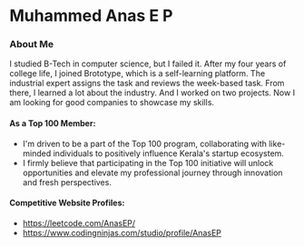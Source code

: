# Muhammed Anas E P

### About Me

I studied B-Tech in computer science, but I failed it. After my four years of college life, I joined Brototype, which is a self-learning platform. The industrial expert assigns the task and reviews the week-based task. From there, I learned a lot about the industry. And I worked on two projects. Now I am looking for good companies to showcase my skills.

#### As a Top 100 Member:

- I'm driven to be a part of the Top 100 program, collaborating with like-minded individuals to positively influence Kerala's startup ecosystem.
- I firmly believe that participating in the Top 100 initiative will unlock opportunities and elevate my professional journey through innovation and fresh perspectives.

#### Competitive Website Profiles:

- https://leetcode.com/AnasEP/
- https://www.codingninjas.com/studio/profile/AnasEP
